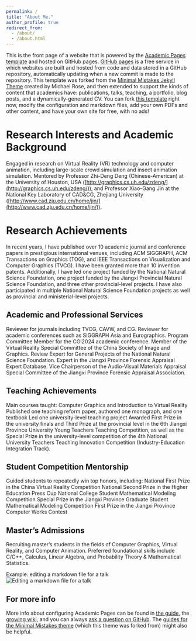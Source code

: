 ```yaml
---
permalink: /
title: "About Me."
author_profile: true
redirect_from: 
  - /about/
  - /about.html
---
```


This is the front page of a website that is powered by the [Academic Pages template](https://github.com/academicpages/academicpages.github.io) and hosted on GitHub pages. [GitHub pages](https://pages.github.com) is a free service in which websites are built and hosted from code and data stored in a GitHub repository, automatically updating when a new commit is made to the repository. This template was forked from the [Minimal Mistakes Jekyll Theme](https://mmistakes.github.io/minimal-mistakes/) created by Michael Rose, and then extended to support the kinds of content that academics have: publications, talks, teaching, a portfolio, blog posts, and a dynamically-generated CV. You can fork [this template](https://github.com/academicpages/academicpages.github.io) right now, modify the configuration and markdown files, add your own PDFs and other content, and have your own site for free, with no ads!

Research Interests and Academic Background
======
Engaged in research on Virtual Reality (VR) technology and computer animation, including large-scale crowd simulation and insect animation simulation. Mentored by Professor Zhi-Deng Deng (Chinese-American) at the University of Houston, USA ([http://graphics.cs.uh.edu/zdeng/](http://graphics.cs.uh.edu/zdeng/)), and Professor Xiao-Gang Jin at the National Key Laboratory of CAD&CG, Zhejiang University ([http://www.cad.zju.edu.cn/home/jin/](http://www.cad.zju.edu.cn/home/jin/)).

Research Achievements
======
In recent years, I have published over 10 academic journal and conference papers in prestigious international venues, including ACM SIGGRAPH, ACM Transactions on Graphics (TOG), and IEEE Transactions on Visualization and Computer Graphics (TVCG). I have been granted more than 10 invention patents. Additionally, I have led one project funded by the National Natural Science Foundation, one project funded by the Jiangxi Provincial Natural Science Foundation, and three other provincial-level projects. I have also participated in multiple National Natural Science Foundation projects as well as provincial and ministerial-level projects.

Academic and Professional Services
------
Reviewer for journals including TVCG, CAVW, and CG.
Reviewer for academic conferences such as SIGGRAPH Asia and Eurographics.
Program Committee Member for the CGI2024 academic conference.
Member of the Virtual Reality Special Committee of the China Society of Image and Graphics.
Review Expert for General Projects of the National Natural Science Foundation.
Expert in the Jiangxi Province Forensic Appraisal Expert Database.
Vice Chairperson of the Audio-Visual Materials Appraisal Special Committee of the Jiangxi Province Forensic Appraisal Association. 

Teaching Achievements
------
Main courses taught: Computer Graphics and Introduction to Virtual Reality
Published one teaching reform paper, authored one monograph, and one textbook
Led one university-level teaching project
Awarded First Prize in the university finals and Third Prize at the provincial level in the 6th Jiangxi Province University Young Teachers Teaching Competition, as well as the Special Prize in the university-level competition of the 4th National University Teachers Teaching Innovation Competition (Industry-Education Integration Track).

Student Competition Mentorship
------
Guided students to repeatedly win top honors, including:
National First Prize in the China Virtual Reality Competition
National Second Prize in the Higher Education Press Cup National College Student Mathematical Modeling Competition
Special Prize in the Jiangxi Province Graduate Student Mathematical Modeling Competition
First Prize in the Jiangxi Province Computer Works Contest

Master’s Admissions
------
Recruiting master’s students in the fields of Computer Graphics, Virtual Reality, and Computer Animation. Preferred foundational skills include C/C++, Calculus, Linear Algebra, and Probability Theory & Mathematical Statistics. 

Example: editing a markdown file for a talk
![Editing a markdown file for a talk](/images/editing-talk.png)

For more info
------
More info about configuring Academic Pages can be found in [the guide](https://academicpages.github.io/markdown/), the [growing wiki](https://github.com/academicpages/academicpages.github.io/wiki), and you can always [ask a question on GitHub](https://github.com/academicpages/academicpages.github.io/discussions). The [guides for the Minimal Mistakes theme](https://mmistakes.github.io/minimal-mistakes/docs/configuration/) (which this theme was forked from) might also be helpful.
